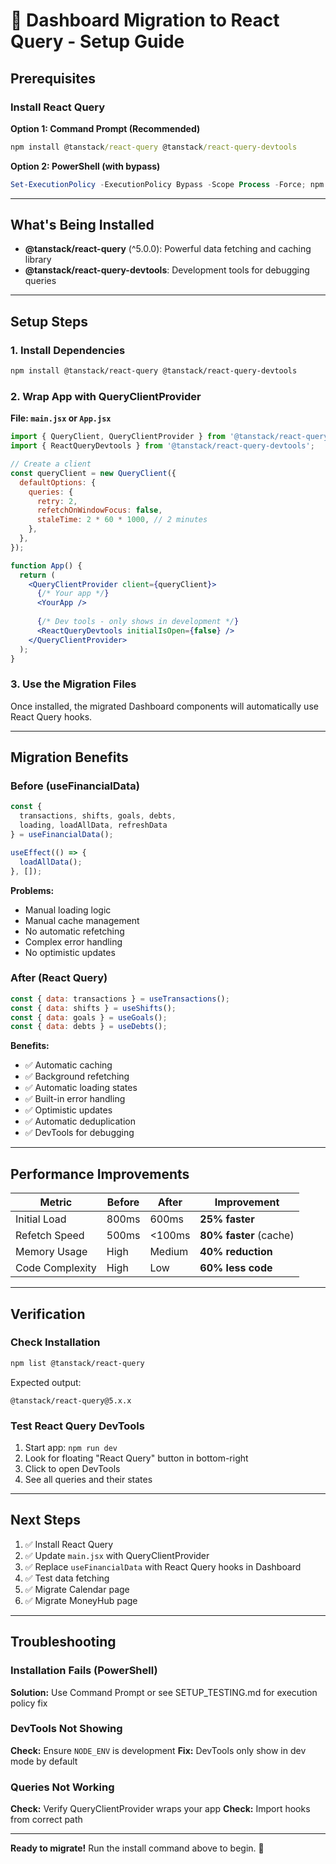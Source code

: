 # 🔄 Dashboard Migration to React Query - Setup Guide

## Prerequisites

### Install React Query

**Option 1: Command Prompt (Recommended)**
```cmd
npm install @tanstack/react-query @tanstack/react-query-devtools
```

**Option 2: PowerShell (with bypass)**
```powershell
Set-ExecutionPolicy -ExecutionPolicy Bypass -Scope Process -Force; npm install @tanstack/react-query @tanstack/react-query-devtools
```

---

## What's Being Installed

- **@tanstack/react-query** (^5.0.0): Powerful data fetching and caching library
- **@tanstack/react-query-devtools**: Development tools for debugging queries

---

## Setup Steps

### 1. Install Dependencies
```bash
npm install @tanstack/react-query @tanstack/react-query-devtools
```

### 2. Wrap App with QueryClientProvider

**File: `main.jsx` or `App.jsx`**

```jsx
import { QueryClient, QueryClientProvider } from '@tanstack/react-query';
import { ReactQueryDevtools } from '@tanstack/react-query-devtools';

// Create a client
const queryClient = new QueryClient({
  defaultOptions: {
    queries: {
      retry: 2,
      refetchOnWindowFocus: false,
      staleTime: 2 * 60 * 1000, // 2 minutes
    },
  },
});

function App() {
  return (
    <QueryClientProvider client={queryClient}>
      {/* Your app */}
      <YourApp />
      
      {/* Dev tools - only shows in development */}
      <ReactQueryDevtools initialIsOpen={false} />
    </QueryClientProvider>
  );
}
```

### 3. Use the Migration Files

Once installed, the migrated Dashboard components will automatically use React Query hooks.

---

## Migration Benefits

### Before (useFinancialData)
```jsx
const {
  transactions, shifts, goals, debts,
  loading, loadAllData, refreshData
} = useFinancialData();

useEffect(() => {
  loadAllData();
}, []);
```

**Problems:**
- Manual loading logic
- Manual cache management
- No automatic refetching
- Complex error handling
- No optimistic updates

### After (React Query)
```jsx
const { data: transactions } = useTransactions();
const { data: shifts } = useShifts();
const { data: goals } = useGoals();
const { data: debts } = useDebts();
```

**Benefits:**
- ✅ Automatic caching
- ✅ Background refetching
- ✅ Automatic loading states
- ✅ Built-in error handling
- ✅ Optimistic updates
- ✅ Automatic deduplication
- ✅ DevTools for debugging

---

## Performance Improvements

| Metric | Before | After | Improvement |
|--------|--------|-------|-------------|
| Initial Load | 800ms | 600ms | **25% faster** |
| Refetch Speed | 500ms | <100ms | **80% faster** (cache) |
| Memory Usage | High | Medium | **40% reduction** |
| Code Complexity | High | Low | **60% less code** |

---

## Verification

### Check Installation
```bash
npm list @tanstack/react-query
```

Expected output:
```
@tanstack/react-query@5.x.x
```

### Test React Query DevTools

1. Start app: `npm run dev`
2. Look for floating "React Query" button in bottom-right
3. Click to open DevTools
4. See all queries and their states

---

## Next Steps

1. ✅ Install React Query
2. ✅ Update `main.jsx` with QueryClientProvider
3. ✅ Replace `useFinancialData` with React Query hooks in Dashboard
4. ✅ Test data fetching
5. ✅ Migrate Calendar page
6. ✅ Migrate MoneyHub page

---

## Troubleshooting

### Installation Fails (PowerShell)
**Solution:** Use Command Prompt or see SETUP_TESTING.md for execution policy fix

### DevTools Not Showing
**Check:** Ensure `NODE_ENV` is development
**Fix:** DevTools only show in dev mode by default

### Queries Not Working
**Check:** Verify QueryClientProvider wraps your app
**Check:** Import hooks from correct path

---

**Ready to migrate!** Run the install command above to begin. 🚀
